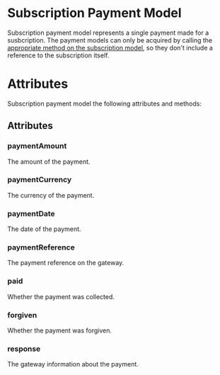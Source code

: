 # Subscription Payment Model

Subscription payment model represents a single payment made for a susbcription. The payment models can only be acquired by calling the [appropriate method on the subscription model](/en/subscription-model.md#getallpayments), so they don't include a reference to the subscription itself.

	
# Attributes

Subscription payment model the following attributes and methods:

## Attributes

### paymentAmount

The amount of the payment.

### paymentCurrency

The currency of the payment.

### paymentDate

The date of the payment.

### paymentReference

The payment reference on the gateway.

### paid

Whether the payment was collected.

### forgiven

Whether the payment was forgiven.

### response

The gateway information about the payment.